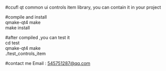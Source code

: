 #ccufl
qt common ui controls item library, you can contain it in your project
  
  
#compile and install  
qmake-qt4
make  
make install  
 

#after  compiled ,you can test it  
cd test   
qmake-qt4
make   
./test_controls_item   
  
#contact me
Email  :  <545751287@qq.com> 
